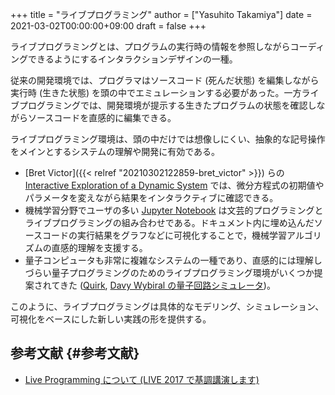 +++
title = "ライブプログラミング"
author = ["Yasuhito Takamiya"]
date = 2021-03-02T00:00:00+09:00
draft = false
+++

ライブプログラミングとは、プログラムの実行時の情報を参照しながらコーディングできるようにするインタラクションデザインの一種。

従来の開発環境では、プログラマはソースコード (死んだ状態) を編集しながら実行時 (生きた状態) を頭の中でエミュレーションする必要があった。一方ライブプログラミングでは、開発環境が提示する生きたプログラムの状態を確認しながらソースコードを直感的に編集できる。

ライブプログラミング環境は、頭の中だけでは想像しにくい、抽象的な記号操作をメインとするシステムの理解や開発に有効である。

-   [Bret Victor]({{< relref "20210302122859-bret_victor" >}}) らの [Interactive Exploration of a Dynamic System](https://vimeo.com/23839605) では、微分方程式の初期値やパラメータを変えながら結果をインタラクティブに確認できる。
-   機械学習分野でユーザの多い [Jupyter Notebook](https://jupyter.org/) は文芸的プログラミングとライブプログラミングの組み合わせである。ドキュメント内に埋め込んだソースコードの実行結果をグラフなどに可視化することで，機械学習アルゴリズムの直感的理解を支援する。
-   量子コンピュータも非常に複雑なシステムの一種であり、直感的には理解しづらい量子プログラミングのためのライブプログラミング環境がいくつか提案されてきた ([Quirk](https://algassert.com/quirk), [Davy Wybiral の量子回路シミュレータ](https://qcsimulator.github.io/))。

このように、ライブプログラミングは具体的なモデリング、シミュレーション、可視化をベースにした新しい実践の形を提供する。


## 参考文献 {#参考文献}

-   [Live Programming について (LIVE 2017 で基調講演します)](https://junkato.jp/ja/blog/2017/10/08/live-programming/)
